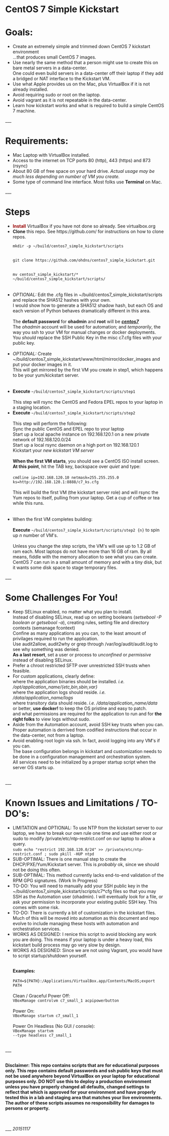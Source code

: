# CentOS 7 Simple Kickstart

# Goals:
<p>
<ul>
<li>Create an extremely simple and trimmed down CentOS 7 kickstart environment<br />
...that produces small CentOS 7 images.</li>
<li>Use nearly the same method that a person might use to create this on bare metal servers in a data-center.<br />One could even build servers in a data-center off their laptop if they add a bridged or NAT interface to the Kickstart VM.</li>

<li>Use what Apple provides us on the Mac, plus VirtualBox if it is not already installed.</li>

<li>Avoid requiring sudo or root on the laptop.</li>

<li>Avoid vagrant as it is not repeatable in the data-center.</li>

<li>Learn how kickstart works and what is required to build a simple CentOS 7 machine.</li>
</ul>
</p>
___

# Requirements:
<p>
<ul>
<li>Mac Laptop with VirtualBox installed.</li>

<li>Access to the internet on TCP ports 80 (http), 443 (https) and 873 (rsync)</li>

<li>About 80 GB of free space on your hard drive. <i>Actual usage may be much less depending on number of VM you create.</i></li>

<li>Some type of command line interface.  Most folks use <b>Terminal</b> on Mac.</li>
</ul>
</p>
___

# Steps
<p>
<ul>
<li><b><font color="#960000">Install</b></font> VirtualBox if you have not done so already.  See virtualbox.org</li>

<li><b>Clone</b> this repo.  See https://github.com/ for instructions on how to clone repos.</li>
<code>
mkdir -p ~/build/centos7_simple_kickstart/scripts
</code>
<br />
<code>
git clone https://github.com/ohdns/centos7_simple_kickstart.git
</code>
<br />
<code>
mv centos7_simple_kickstart/* ~/build/centos7_simple_kickstart/scripts/
</code>
<br /><br />

<li><i>OPTIONAL:</i>
 Edit the .cfg files in ~/build/centos7_simple_kickstart/scripts and replace the SHA512 hashes with your own.<br />
I would show how to generate a SHA512 shadow hash, but each OS and each version of Python behaves dramatically different in this area.<br /><br />
The <b>default password</b> for <b>ohadmin</b> and <b>root</b> will be <b><i><u>centos7</u></i></b><br />
The <i>ohadmin</i> account will be used for automation; and <i>temporarily</i>, the way you ssh to your VM for manual changes or docker deployments.<br />
You <i>should</i> replace the SSH Public Key in the misc c7.cfg files with your public key.<br /><br />

<li><i>OPTIONAL:</i>
 Create ~/build/centos7_simple_kickstart/www/html/mirror/docker_images and put your docker images in it.<br />This will get mirrored by the first VM you create in step1, which happens to be your yum/kickstart server.</li><br /><br />

<li>
 <b>Execute</b> <code>~/build/centos7_simple_kickstart/scripts/step1</code>
<br /><br />
This step will rsync the CentOS and Fedora EPEL repos to your laptop in a staging location.<br />
</li>

<li>
 <b>Execute</b> <code>~/build/centos7_simple_kickstart/scripts/step2</code>
<br /><br />
This step will perform the following:<br />
Sync the public CentOS and EPEL repo to your laptop<br />
Start up a local apache instance on 192.168.120.1 on a new private network of 192.168.120.0/24<br />
Start up a local rsync daemon on a high port on 192.168.120.1<br />
Kickstart your <i>new kickstart VM server</i><br /><br />
<b>When the first VM starts</b>, you should see a CentOS ISO install screen.<br />
<b>At this point</b>, hit the TAB key, backspace over <i>quiet</i> and type:<br /><br />
<code>cmdline ip=192.168.120.10 netmask=255.255.255.0 ks=http://192.168.120.1:8888/c7_ks.cfg</code><br /><br />
This will build the first VM (the kickstart server role) and will rsync the Yum repos to itself, pulling from your laptop. Get a cup of coffee or tea while this runs.</li><br /><br />

<li>When the first VM completes building:<br /><br />
 <b>Execute</b> <code>~/build/centos7_simple_kickstart/scripts/step2 {n}</code> to spin up <i>n</i> number of VM's.<br /><br />Unless you change the step scripts, the VM's will use up to 1.2 GB of ram each. Most laptops do not have more than 16 GB of ram. By all means, fiddle with the memory allocation to see what you can create. CentOS 7 can run in a small amount of memory and with a tiny disk, but it wants some disk space to stage temporary files.</li>
</ul>
</p>
___

# Some Challenges For You!

<p>
<ul>
<li>Keep SELinux enabled, no matter what you plan to install.<br />
Instead of disabling SELinux, read up on setting booleans (<i>setsebool -P boolean or getsebool -a</i>), creating rules, setting file and directory contexts (semanage fcontext)<br />
Confine as many applications as you can, to the least amount of privilages required to run the application.<br />
Use audit2allow, audit2why or grep through /var/log/audit/audit.log to see why something was denied.<br />
<b>As a last resort</b>, set a user or process to <i>unconfined</i> or <i>permissive</i> instead of disabling SELinux.</li>

<li>Prefer a chroot restricted SFTP over unrestricted SSH trusts when feasible.</li>

<li>For custom applications, clearly define:<br />
where the application binaries should be installed. <i>i.e. /opt/application_name/{etc,bin,sbin,var}</i><br />
where the application logs should reside. <i>i.e. /data/application_name/logs</i><br />
where transitory data should reside. <i>i.e. /data/application_name/data</i><br />
or better, <b>use docker!</b> to keep the OS pristine and easy to patch.<br />
and what permissions are required for the application to run and for <b>the right folks</b> to view logs without sudo.</li>
<li>Aside from the Automation account, avoid SSH key trusts when you can. Proper automation is derrived from codified instructions that occur in the data-center, not from a laptop.</li>

<li>Avoid enabling root login via ssh.  In fact, avoid logging into any VM's if you can.<br />
The base configuration belongs in kickstart and customization needs to be done in a configuration management and orchestration system.<br />
All services need to be initialized by a proper startup script when the server OS starts up.</li>

</ul>
</p>
<br />
___


# Known Issues and Limitations / TO-DO's:
<p>
<ul>
<li>LIMITATION and OPTIONAL: To use NTP from the kickstart server to our laptop, we have to break our own rule one time and use either root or sudo to modify /private/etc/ntp-restrict.conf on our laptop to allow a query.<br />
<code>sudo echo "restrict 192.168.120.0/24" >> /private/etc/ntp-restrict.conf ; sudo pkill -HUP ntpd</code><br /></li>

<li>SUB-OPTIMAL: There is one manual step to create the DHCP/PXE/Yum/Kickstart server.  This is <i>probably</i> ok, since we should not be doing this often.</li>

<li>SUB-OPTIMAL: This method currently lacks end-to-end validation of the RPM GPG signatures.  (Work In Progress)</li>

<li>TO-DO: You will need to manually add your SSH public key in the ~/build/centos7_simple_kickstart/scripts/c7*cfg files so that you may SSH as the Automation user (ohadmin). I will eventually look for a file, or ask your permission to incorporate your existing public SSH key.  This comes with some risk.</li>

<li>TO-DO: There is currently a bit of customization in the kickstart files.  Much of this will be moved into automation as this document and repo evolve to include managing these hosts with automation and orchestration services.</li>

<li>WORKS AS DESIGNED: I renice this script to avoid blocking any work you are doing. This means if your laptop is under a heavy load, this kickstart build process may go very slow by design.</li>

<li>WORKS AS DESIGNED: Since we are not using Vagrant, you would have to script startup/shutdown yourself.<br /><br />

<b>Examples:</b><br /><br />
<code>PATH=${PATH}:/Applications/VirtualBox.app/Contents/MacOS;export PATH</code><br /><br />
Clean / Graceful Power Off:<br />
<code>VBoxManage controlvm c7_small_1 acpipowerbutton</code><br /><br />
Power On:<br />
<code>VBoxManage startvm c7_small_1</code><br /><br />
Power On Headless (No GUI / console):<br />
<code>VBoxManage startvm --type headless c7_small_1</code><br /><br />
</li>
</ul>
</p>
___
<p><b><br />Disclaimer: This repo contains scripts that are for educational purposes only.  This repo contains default passwords and ssh public keys that must not be used anywhere beyond VirtualBox on your laptop for educational purposes only. DO NOT use this to deploy a production environment unless you have properly changed all defaults, changed settings to reflect that which is approved for your environment and have properly tested this in a lab and staging area that matches your live environments.  The author of these scripts assumes no responsibility for damages to persons or property.<br /><br /></b><br /></p>
___
<i>20151117</i>
